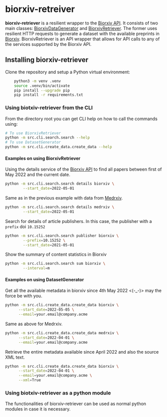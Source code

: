 # biorxiv-retreiver

**biorxiv-retriever** is a resilient wrapper to the [Biorxiv API](https://api.biorxiv.org/). It
consists of two main classes: [BiorxivDataGenerator](https://github.com/source-data/biorxiv-retreiver/blob/7b96ea7a03c3c445d68faf9e73983930b6022f9a/src/dataset_generator.py) 
and [BiorxivRetriever](https://github.com/source-data/biorxiv-retreiver/blob/7b96ea7a03c3c445d68faf9e73983930b6022f9a/src/biorxiv_retriever.py).
The former uses resilient HTTP requests to generate a dataset with the available preprints 
in [Biorxiv](https://biorxiv.org/). BiorxivRetriever is an API wrapper that allows for API
calls to any of the services supported by the Biorxiv API.

## Installing biorxiv-retriever

Clone the repository and setup a Python virtual environment:
```bash
    python3 -m venv .venv
    source .venv/bin/activate
    pip install --upgrade pip
    pip install -r requirements.txt 
``` 

### Using biotxiv-retriever from the CLI

From the directory root you can get CLI help on how to call the commands using:

```bash
# To use BiorxivRetriever
python -m src.cli.search.search --help
# To use DatasetGenerator
python -m src.cli.create_data.create_data --help
```

#### Examples on using BiorxivRetriever
Using the details service of the [Biorxiv API](https://api.biorxiv.org/) to find all papers 
between first of May 2022 and the current date.
```bash
python -m src.cli.search.search details biorxiv \
        --start_date=2022-05-01
```
Same as in the previous example with data from [Medrxiv](https://medrxiv.org/).
```bash
python -m src.cli.search.search details medrxiv \
        --start_date=2022-05-01
```
Search for details of article publishers. In this case, the publisher with a `prefix`
doi `10.15252`
```bash
python -m src.cli.search.search publisher biorxiv \
        --prefix=10.15252 \
        --start_date=2021-05-01
```
Show the summary of content statistics in Biorxiv
```bash
python -m src.cli.search.search sum biorxiv \
        --interval=m
```

#### Examples on using DatasetGenerator

Get all the available metadata in biorxiv since 4th May 2022 <(-_-)> may the force be with you.
```bash
python -m src.cli.create_data.create_data biorxiv \
      --start_date=2022-05-05 \
      --email=your.email@company.acme
```

Same as above for Medrxiv.
```bash
python -m src.cli.create_data.create_data medrxiv \
      --start_date=2022-04-01 \
      --email=your.email@company.acme
```

Retrieve the entire metadata available since April 2022 and also the source XML text.
```bash
python -m src.cli.create_data.create_data biorxiv \
      --start_date=2022-04-01 \
      --email=your.email@company.acme \
      --xml=True
```
### Using biotxiv-retriever as a python module

The functionalities of biorxiv-retriever can be used as normal python modules
in case it is necessary. 

```python


```